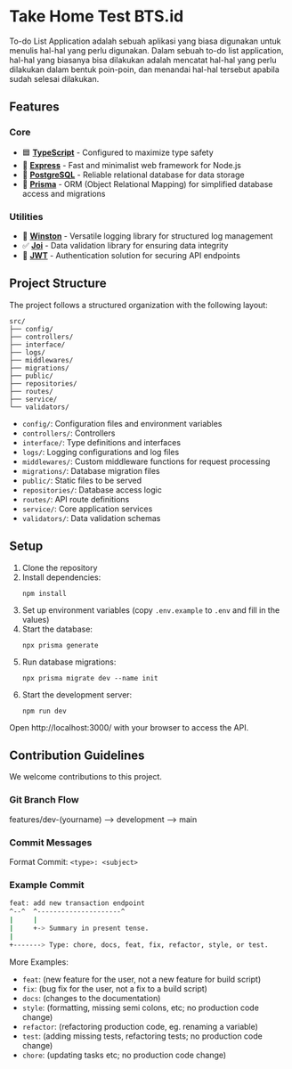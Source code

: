 # Take Home Test BTS.id

To-do List Application adalah sebuah aplikasi yang biasa digunakan untuk menulis hal-hal yang perlu digunakan.
Dalam sebuah to-do list application, hal-hal yang biasanya bisa dilakukan adalah mencatat hal-hal yang perlu
dilakukan dalam bentuk poin-poin, dan menandai hal-hal tersebut apabila sudah selesai dilakukan.

## Features

### Core

- 🟦 [**TypeScript**](https://www.typescriptlang.org/) - Configured to maximize type safety
- 🚀 [**Express**](https://expressjs.com/) - Fast and minimalist web framework for Node.js
- 🐘 [**PostgreSQL**](https://www.postgresql.org/) - Reliable relational database for data storage
- 🌟 [**Prisma**](https://www.prisma.io/) - ORM (Object Relational Mapping) for simplified database access and migrations

### Utilities

- 📝 [**Winston**](https://github.com/winstonjs/winston) - Versatile logging library for structured log management
- ✅ [**Joi**](https://joi.dev/) - Data validation library for ensuring data integrity
- 🔐 [**JWT**](https://jwt.io/) - Authentication solution for securing API endpoints

## Project Structure

The project follows a structured organization with the following layout:

```
src/
├── config/
├── controllers/
├── interface/
├── logs/
├── middlewares/
├── migrations/
├── public/
├── repositories/
├── routes/
├── service/
└── validators/
```

- `config/`: Configuration files and environment variables
- `controllers/`: Controllers
- `interface/`: Type definitions and interfaces
- `logs/`: Logging configurations and log files
- `middlewares/`: Custom middleware functions for request processing
- `migrations/`: Database migration files
- `public/`: Static files to be served
- `repositories/`: Database access logic
- `routes/`: API route definitions
- `service/`: Core application services
- `validators/`: Data validation schemas

## Setup

1. Clone the repository
2. Install dependencies:
   ```
   npm install
   ```
3. Set up environment variables (copy `.env.example` to `.env` and fill in the values)
4. Start the database:
   ```
   npx prisma generate
   ```
5. Run database migrations:
   ```
   npx prisma migrate dev --name init
6. Start the development server:
   ```
   npm run dev
   ```

Open http://localhost:3000/ with your browser to access the API.

## Contribution Guidelines

We welcome contributions to this project.

### Git Branch Flow

features/dev-(yourname) --> development --> main

### Commit Messages

Format Commit: `<type>: <subject>`

### Example Commit

```bash
feat: add new transaction endpoint
^--^  ^---------------------^
|     |
|     +-> Summary in present tense.
|
+-------> Type: chore, docs, feat, fix, refactor, style, or test.
```

More Examples:

- `feat`: (new feature for the user, not a new feature for build script)
- `fix`: (bug fix for the user, not a fix to a build script)
- `docs`: (changes to the documentation)
- `style`: (formatting, missing semi colons, etc; no production code change)
- `refactor`: (refactoring production code, eg. renaming a variable)
- `test`: (adding missing tests, refactoring tests; no production code change)
- `chore`: (updating tasks etc; no production code change)
